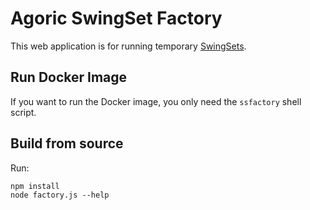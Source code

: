 # Agoric SwingSet Factory

This web application is for running temporary [SwingSets](https://github.com/Agoric/SwingSet).

## Run Docker Image

If you want to run the Docker image, you only need the `ssfactory` shell script.

## Build from source

Run:

```
npm install
node factory.js --help
```
